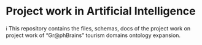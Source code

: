 # Project work in Artificial Intelligence

:information_source: This repository contains the files, schemas, docs of the project work on project work of “Gr@phBrains” tourism domains ontology expansion. 
